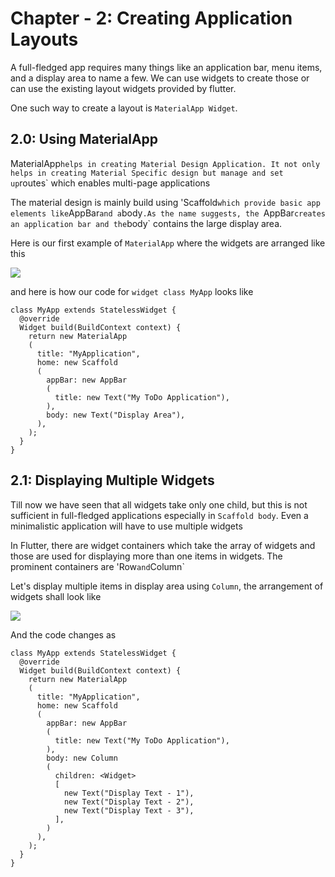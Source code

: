 # Chapter - 2: Creating Application Layouts

A full-fledged app requires many things like an application bar, menu items, and a display area to name a few. We can use widgets to create those or can use the existing layout widgets provided by flutter. 

One such way to create a layout is `MaterialApp Widget`.  

## 2.0: Using MaterialApp

MaterialApp` helps in creating Material Design Application. It not only helps in creating Material Specific design but manage and set up `routes` which enables multi-page applications

The material design is mainly build using 'Scaffold` which provide basic app elements like `AppBar` and a `body`.As the name suggests, the `AppBar` creates an application bar and the `body` contains the large display area. 

Here is our first example of `MaterialApp`  where the widgets are arranged like this

![](https://github.com/DakshHub/Flutter_MobileApp_Development/blob/master/Chapter-%202/Chapter%202-0.png)

and here is how our code for `widget class MyApp`  looks like

```
class MyApp extends StatelessWidget {
  @override
  Widget build(BuildContext context) {
    return new MaterialApp
    (
      title: "MyApplication",
      home: new Scaffold
      (
        appBar: new AppBar
        (
          title: new Text("My ToDo Application"),
        ),
        body: new Text("Display Area"),
      ),
    );
  }
} 

```

## 2.1: Displaying Multiple Widgets

Till now we have seen that all widgets take only one child, but this is not sufficient in full-fledged applications especially in `Scaffold body`. Even a minimalistic application will have to use multiple widgets

In Flutter, there are widget containers which take the array of widgets and those are used for displaying more than one items in widgets. The prominent containers are 'Row` and `Column`

Let's display multiple items in display area using `Column`, the arrangement of widgets shall look like

![](https://github.com/DakshHub/Flutter_MobileApp_Development/blob/master/Chapter-%202/Chapter%202-1.png)

And the code changes as 

```
class MyApp extends StatelessWidget {
  @override
  Widget build(BuildContext context) {
    return new MaterialApp
    (
      title: "MyApplication",
      home: new Scaffold
      (
        appBar: new AppBar
        (
          title: new Text("My ToDo Application"),
        ),
        body: new Column
        (
          children: <Widget>
          [
            new Text("Display Text - 1"),
            new Text("Display Text - 2"),
            new Text("Display Text - 3"),
          ],
        )
      ),
    );
  }
} 

```

